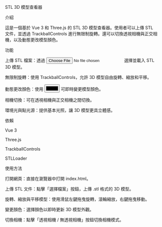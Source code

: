 STL 3D 模型查看器

介紹

這是一個基於 Vue 3 和 Three.js 的 STL 3D 模型查看器。使用者可以上傳 STL 文件，並透過 TrackballControls 進行無限制旋轉。還可以切換透視相機與正交相機，以及動態更改模型顏色。

功能

上傳 STL 檔案：透過 <input type="file"> 選擇並載入 STL 3D 模型。

無限制旋轉：使用 TrackballControls，允許 3D 模型自由旋轉、縮放和平移。

動態更改顏色：使用 <input type="color"> 可即時變更模型顏色。

相機切換：可在透視相機與正交相機之間切換。

環境光與點光源：提供基本光照，讓 3D 模型更具立體感。

依賴

Vue 3

Three.js

TrackballControls

STLLoader

使用方法

打開網頁：直接在瀏覽器中打開 index.html。

上傳 STL 文件：點擊「選擇檔案」按鈕，上傳 .stl 格式的 3D 模型。

旋轉、縮放與平移模型：使用滑鼠左鍵拖曳旋轉，滾輪縮放，右鍵拖曳移動。

變更顏色：選擇顏色以即時更新 3D 模型外觀。

切換相機：點擊「透視相機 / 無透視相機」按鈕切換相機模式。
